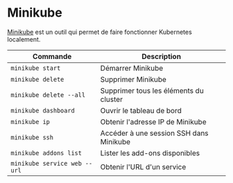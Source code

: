 # Minikube

[Minikube](https://minikube.sigs.k8s.io/docs/) est un outil qui permet de faire fonctionner Kubernetes localement.

| Commande | Description |
| -------- | ----------- |
| `minikube start` | Démarrer Minikube |
| `minikube delete` | Supprimer Minikube |
| `minikube delete --all` | Supprimer tous les éléments du cluster |
| `minikube dashboard` | Ouvrir le tableau de bord |
| `minikube ip` | Obtenir l'adresse IP de Minikube |
| `minikube ssh` | Accéder à une session SSH dans Minikube |
| `minikube addons list` | Lister les add-ons disponibles |
| `minikube service web --url` | Obtenir l'URL d'un service |
